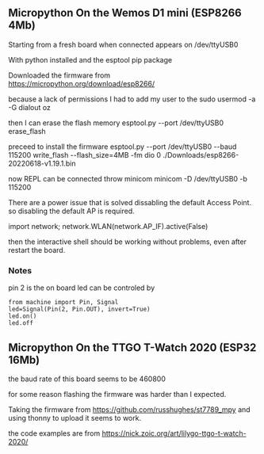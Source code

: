 ## Micropython On the Wemos D1 mini (ESP8266 4Mb)

Starting from a fresh board
when connected appears on /dev/ttyUSB0

With python installed and the esptool pip package

Downloaded the firmware from 
https://micropython.org/download/esp8266/

because a lack of permissions I had to add my user to the 
sudo usermod -a -G dialout oz

then I can erase the flash memory
esptool.py --port /dev/ttyUSB0 erase_flash

preceed to install the firmware
esptool.py --port /dev/ttyUSB0 --baud 115200 write_flash --flash_size=4MB -fm dio 0 ./Downloads/esp8266-20220618-v1.19.1.bin

now REPL can be connected throw minicom
minicom -D /dev/ttyUSB0 -b 115200

There are a power issue that is solved dissabling the default Access Point.
so disabling the default AP is required.

import network; network.WLAN(network.AP_IF).active(False)

then the interactive shell should be working without problems, even after restart the board.

### Notes

pin 2 is the on board led can be controled by
```
from machine import Pin, Signal
led=Signal(Pin(2, Pin.OUT), invert=True)
led.on()
led.off
```

## Micropython On the TTGO T-Watch 2020 (ESP32 16Mb)

the baud rate of this board seems to be 460800

for some reason flashing the firmware was harder than I expected.

Taking the firmware from https://github.com/russhughes/st7789_mpy
and using thonny to upload it seems to work.

the code examples are from https://nick.zoic.org/art/lilygo-ttgo-t-watch-2020/

